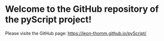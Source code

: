 # Welcome to the GitHub repository of the pyScript project!

Please visite the GitHub page: https://leon-thomm.github.io/pyScript/